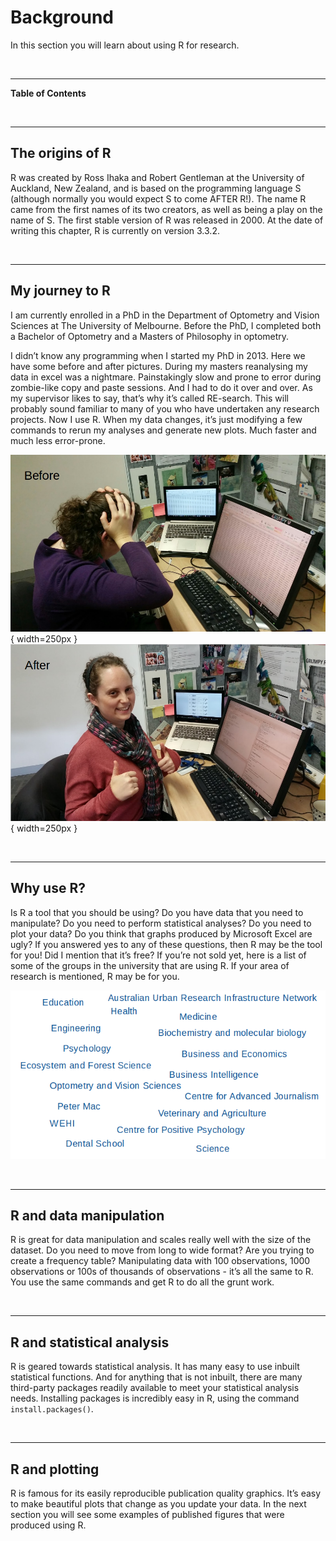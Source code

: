   


# Background

In this section you will learn about using R for research.

<br>

---

**Table of Contents**

<!-- toc -->

<br>

---

## The origins of R

R was created by Ross Ihaka and Robert Gentleman at the University of Auckland, New Zealand, and is based on the programming language S (although normally you would expect S to come AFTER R!). The name R came from the first names of its two creators, as well as being a play on the name of S. The first stable version of R was released in 2000. At the date of writing this chapter, R is currently on version 3.3.2. 

<br>

---

## My journey to R

I am currently enrolled in a PhD in the Department of Optometry and Vision Sciences at The University of Melbourne. Before the PhD, I completed both a Bachelor of Optometry and a Masters of Philosophy in optometry. 

I didn’t know any programming when I started my PhD in 2013. Here we have some before and after pictures. During my masters reanalysing my data in excel was a nightmare. Painstakingly slow and prone to error during zombie-like copy and paste sessions. And I had to do it over and over. As my supervisor likes to say, that’s why it’s called RE-search. This will probably sound familiar to many of you who have undertaken any research projects. Now I use R. When my data changes, it’s just modifying a few commands to rerun my analyses and generate new plots. Much faster and much less error-prone. 

![Before](images/before.png){ width=250px } ![After](images/after.png){ width=250px } 

<br>

---

## Why use R?

Is R a tool that you should be using? Do you have data that you need to manipulate? Do you need to perform statistical analyses? Do you need to plot your data? Do you think that graphs produced by Microsoft Excel are ugly? If you answered yes to any of these questions, then R may be the tool for you! Did I mention that it’s free? If you’re not sold yet, here is a list of some of the groups in the university that are using R. If your area of research is mentioned, R may be for you.

![Departments at the university that use R](images/university_depts.png)

<br>

---

## R and data manipulation

R is great for data manipulation and scales really well with the size of the dataset. Do you need to move from long to wide format? Are you trying to create a frequency table? Manipulating data with 100 observations, 1000 observations or 100s of thousands of observations - it’s all the same to R. You use the same commands and get R to do all the grunt work.

<br>

---

## R and statistical analysis

R is geared towards statistical analysis. It has many easy to use inbuilt statistical functions. And for anything that is not inbuilt, there are many third-party packages readily available to meet your statistical analysis needs. Installing packages is incredibly easy in R, using the command `install.packages()`. 

<br>

---

## R and plotting

R is famous for its easily reproducible publication quality graphics. It’s easy to make beautiful plots that change as you update your data. In the next section you will see some examples of published figures that were produced using R.
